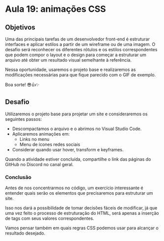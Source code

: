 # Aula 19: animações CSS

## Objetivos

Uma das principais tarefas de um desenvolvedor front-end é estruturar interfaces e aplicar estilos a partir de um wireframe ou de uma imagem. O desafio será reconhecer os diferentes rótulos e os estilos correspondentes que podem compor o layout e o design para começar a estruturar um arquivo até obter um resultado visual semelhante à referência.

Nessa oportunidade, usaremos o projeto base e realizaremos as modificações necessárias para que fique parecido com o GIF de exemplo.

Boa sorte! 😎👍✨ 

## Desafio

Utilizaremos o projeto base para projetar um site e consideraremos os seguintes passos:

- Descompactamos o arquivo e o abrimos no Visual Studio Code.
- Aplicaremos animações em:
	- Links no menu
	- Menu de ícones redes sociais
- Considerar quando usar hover, transform e keyframes.

Quando a atividade estiver concluída, compartilhe o link das páginas do GitHub no Discord no canal geral.

### Conclusão

Antes de nos concentrarmos no código, um exercício interessante é entender quais serão os elementos que precisaremos para estruturar um site.

Isso nos dará a possibilidade de tomar decisões fáceis de modificar, já que uma vez feito o processo de estruturação do HTML, será apenas a inserção de tags com seus valores correspondentes.

Vamos pensar também em quais regras CSS podemos usar para alcançar o resultado desejado.
